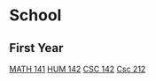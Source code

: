 # School

## First Year

[MATH 141](math)
[HUM 142](film)
[CSC 142](programming/java)
[Csc 212](film/the-matrix)